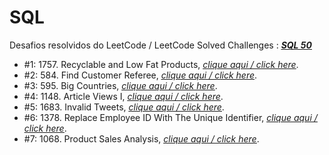 # SQL
Desafios resolvidos do LeetCode / LeetCode Solved Challenges : <em><a href="https://leetcode.com/studyplan/top-sql-50/" target="_blank" rel="nofollow noopener noreferrer"><span style="text-decoration: underline;"><strong>SQL 50</strong></span></a></em>
<ul>
 	<li>#1: 1757. Recyclable and Low Fat Products, <a href="https://github.com/rodrigorissettoterra/Desafios_LeetCode/blob/main/SQL/Desafio%20%231_%201757.%20Recyclable%20and%20Low%20Fat%20Products.md" target="_blank" rel="nofollow noopener noreferrer"><span style="text-decoration: underline;"><em>clique aqui / click here</em></span></a>.</li>
 	<li>#2: 584. Find Customer Referee, <a href="https://github.com/rodrigorissettoterra/SQL/blob/main/Desafio%20%232:%20584.%20Find%20Customer%20Referee.md" target="_blank" rel="nofollow noopener noreferrer"><span style="text-decoration: underline;"><em>clique aqui / click here</em></span></a>.</li>
 	<li>#3: 595. Big Countries, <a href="https://github.com/rodrigorissettoterra/SQL/blob/main/Desafio%20%233%3A%20595.%20Big%20Countries.md" target="_blank" rel="nofollow noopener noreferrer"><span style="text-decoration: underline;"><em>clique aqui / click here</em></span></a>.</li>
 	<li>#4: 1148. Article Views I, <a href="https://github.com/rodrigorissettoterra/SQL/blob/main/Desafio%20%234%3A%201148.%20Article%20Views%20I.md" target="_blank" rel="nofollow noopener noreferrer"><span style="text-decoration: underline;"><em>clique aqui / click here</em></span></a>.</li>
 	<li>#5: 1683. Invalid Tweets, <a href="https://github.com/rodrigorissettoterra/SQL/blob/main/Desafio%20%235%3A%201683.%20Invalid%20Tweets.md" target="_blank" rel="nofollow noopener noreferrer"><span style="text-decoration: underline;"><em>clique aqui / click here</em></span></a>.</li>
 	<li>#6: 1378. Replace Employee ID With The Unique Identifier, <a href="https://github.com/rodrigorissettoterra/SQL/blob/main/Desafio%20%235%3A%201378.%20Replace%20Employee%20ID%20With%20The%20Unique%20Identifier.md" target="_blank" rel="nofollow noopener noreferrer"><span style="text-decoration: underline;"><em>clique aqui / click here</em></span></a>.</li>
 	<li>#7: 1068. Product Sales Analysis, <a href="https://github.com/rodrigorissettoterra/SQL/blob/main/Desafio%20%237:%201068.%20Product%20Sales%20Analysis%20I.md" target="_blank" rel="nofollow noopener noreferrer"><span style="text-decoration: underline;"><em>clique aqui / click here</em></span></a>.</li>
</ul>
